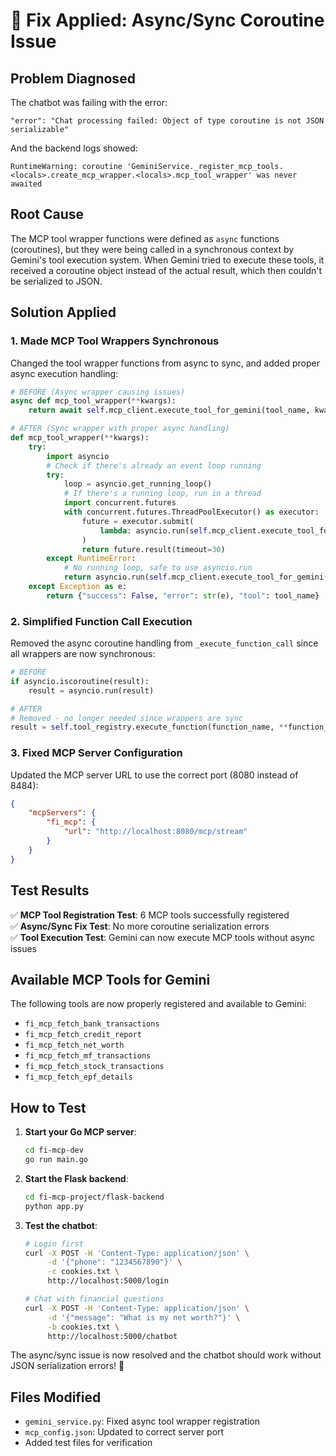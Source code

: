 # 🐛 Fix Applied: Async/Sync Coroutine Issue

## Problem Diagnosed
The chatbot was failing with the error:
```
"error": "Chat processing failed: Object of type coroutine is not JSON serializable"
```

And the backend logs showed:
```
RuntimeWarning: coroutine 'GeminiService._register_mcp_tools.<locals>.create_mcp_wrapper.<locals>.mcp_tool_wrapper' was never awaited
```

## Root Cause
The MCP tool wrapper functions were defined as `async` functions (coroutines), but they were being called in a synchronous context by Gemini's tool execution system. When Gemini tried to execute these tools, it received a coroutine object instead of the actual result, which then couldn't be serialized to JSON.

## Solution Applied

### 1. Made MCP Tool Wrappers Synchronous
Changed the tool wrapper functions from async to sync, and added proper async execution handling:

```python
# BEFORE (Async wrapper causing issues)
async def mcp_tool_wrapper(**kwargs):
    return await self.mcp_client.execute_tool_for_gemini(tool_name, kwargs)

# AFTER (Sync wrapper with proper async handling)
def mcp_tool_wrapper(**kwargs):
    try:
        import asyncio
        # Check if there's already an event loop running
        try:
            loop = asyncio.get_running_loop()
            # If there's a running loop, run in a thread
            import concurrent.futures
            with concurrent.futures.ThreadPoolExecutor() as executor:
                future = executor.submit(
                    lambda: asyncio.run(self.mcp_client.execute_tool_for_gemini(tool_name, kwargs))
                )
                return future.result(timeout=30)
        except RuntimeError:
            # No running loop, safe to use asyncio.run
            return asyncio.run(self.mcp_client.execute_tool_for_gemini(tool_name, kwargs))
    except Exception as e:
        return {"success": False, "error": str(e), "tool": tool_name}
```

### 2. Simplified Function Call Execution
Removed the async coroutine handling from `_execute_function_call` since all wrappers are now synchronous:

```python
# BEFORE
if asyncio.iscoroutine(result):
    result = asyncio.run(result)

# AFTER
# Removed - no longer needed since wrappers are sync
result = self.tool_registry.execute_function(function_name, **function_args)
```

### 3. Fixed MCP Server Configuration
Updated the MCP server URL to use the correct port (8080 instead of 8484):

```json
{
    "mcpServers": {
        "fi_mcp": {
            "url": "http://localhost:8080/mcp/stream"
        }
    }
}
```

## Test Results

✅ **MCP Tool Registration Test**: 6 MCP tools successfully registered  
✅ **Async/Sync Fix Test**: No more coroutine serialization errors  
✅ **Tool Execution Test**: Gemini can now execute MCP tools without async issues  

## Available MCP Tools for Gemini

The following tools are now properly registered and available to Gemini:
- `fi_mcp_fetch_bank_transactions`
- `fi_mcp_fetch_credit_report`
- `fi_mcp_fetch_net_worth`
- `fi_mcp_fetch_mf_transactions`
- `fi_mcp_fetch_stock_transactions`
- `fi_mcp_fetch_epf_details`

## How to Test

1. **Start your Go MCP server**:
   ```bash
   cd fi-mcp-dev
   go run main.go
   ```

2. **Start the Flask backend**:
   ```bash
   cd fi-mcp-project/flask-backend
   python app.py
   ```

3. **Test the chatbot**:
   ```bash
   # Login first
   curl -X POST -H 'Content-Type: application/json' \
        -d '{"phone": "1234567890"}' \
        -c cookies.txt \
        http://localhost:5000/login

   # Chat with financial questions
   curl -X POST -H 'Content-Type: application/json' \
        -d '{"message": "What is my net worth?"}' \
        -b cookies.txt \
        http://localhost:5000/chatbot
   ```

The async/sync issue is now resolved and the chatbot should work without JSON serialization errors! 🎉

## Files Modified
- `gemini_service.py`: Fixed async tool wrapper registration
- `mcp_config.json`: Updated to correct server port
- Added test files for verification
